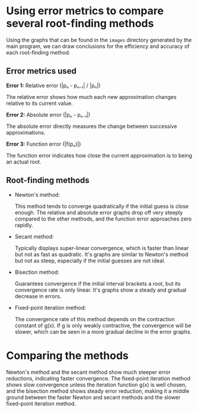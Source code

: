 # Using error metrics to compare several root-finding methods

Using the graphs that can be found in the `images` directory generated by the main program, we can draw conclusions for the efficiency and accuracy of each root-finding method.

## Error metrics used

**Error 1:** Relative error (|pₙ - pₙ₋₁| / |pₙ|)

The relative error shows how much each new approximation changes relative to its current value.

**Error 2:** Absolute error (|pₙ - pₙ₋₁|)

The absolute error directly measures the change between successive approximations.

**Error 3:** Function error (|f(pₙ)|)

The function error indicates how close the current approximation is to being an actual root.

## Root-finding methods

- Newton's method:

  This method tends to converge quadratically if the initial guess is close enough. The relative and absolute error graphs drop off very steeply compared to the other methods, and the function error approaches zero rapidly.

- Secant method:

  Typically displays super-linear convergence, which is faster than linear but not as fast as quadratic. It's graphs are similar to Newton's method but not as steep, especially if the initial guesses are not ideal.
  
- Bisection method:
  
  Guarantees convergence if the initial interval brackets a root, but its convergence rate is only linear. It's graphs show a steady and gradual decrease in errors.

- Fixed-point iteration method:

  The convergence rate of this method depends on the contraction constant of g(x). If g is only weakly contractive, the convergence will be slower, which can be seen in a more gradual decline in the error graphs.

# Comparing the methods
Newton's method and the secant method show much steeper error reductions, indicating faster convergence. The fixed-point iteration method shows slow convergence unless the iteration function g(x) is well chosen, and the bisection method shows steady error reduction, making it a middle ground between the faster Newton and secant methods and the slower fixed-point iteration method.
